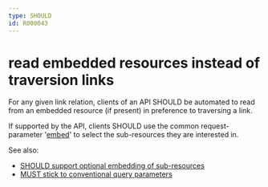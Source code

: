 ```yaml
---
type: SHOULD
id: R000043
---
```


# read embedded resources instead of traversion links

For any given link relation, clients of an API SHOULD be automated to read from an embedded resource (if present) in
preference to traversing a link.

If supported by the API, clients SHOULD use the common request-parameter 
'[embed](./1120_must-stick-to-conventional-query-parameters.md)' to select the sub-resources they are interested in.

See also:
* [SHOULD support optional embedding of sub-resources](guidelines/020_guidelines/050_resources/2010_should-support-optional-embedding-of-sub-resources.md)
* [MUST stick to conventional query parameters](./1120_must-stick-to-conventional-query-parameters.md)

